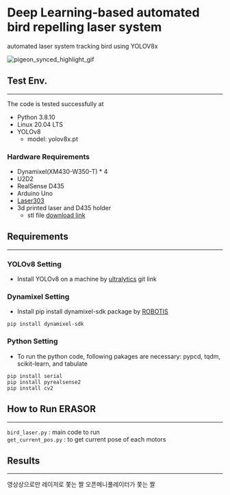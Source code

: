 # Deep Learning-based automated bird repelling laser system

automated laser system tracking bird using YOLOV8x

![pigeon_synced_highlight_gif](https://user-images.githubusercontent.com/117917498/230707315-8e3973ec-ad56-4bce-ad5b-18a61c6b8639.gif)



## Test Env.
---
The code is tested successfully at
- Python 3.8.10
- Linux 20.04 LTS
- YOLOv8
    - model: yolov8x.pt
### Hardware Requirements
- Dynamixel(XM430-W350-T) * 4
- U2D2
- RealSense D435
- Arduino Uno
- [Laser303](https://smartstore.naver.com/athlove1/products/8087044267?)
- 3d printed laser and D435 holder
    - stl file [download link](www.google.com)


## Requirements
---
### YOLOv8 Setting
- Install YOLOv8 on a machine by [ultralytics](https://github.com/ultralytics/ultralytics) git link

### Dynamixel Setting
- Install pip install dynamixel-sdk
 package by [ROBOTIS](https://github.com/ROBOTIS-GIT/DynamixelSDK)

```
pip install dynamixel-sdk
```

### Python Setting
- To run the python code, following pakages are necessary: pypcd, tqdm, scikit-learn, and tabulate

```
pip install serial
pip install pyrealsense2	
pip install cv2
```
## How to Run ERASOR
---
`bird_laser.py` : main code to run  
`get_current_pos.py` : to get current pose of each motors

## Results
---
영상상으로만 레이저로 쫓는 짤
오픈메니풀레이터가 쫓는 짤
